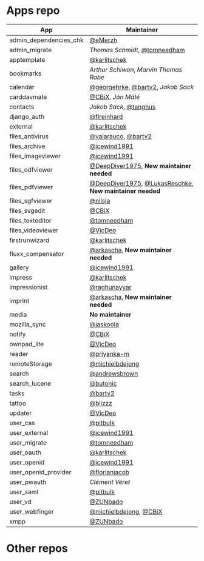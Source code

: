 Apps repo
=========

| App | Maintainer |
|-----|------------|
| admin_dependencies_chk | [@eMerzh]
| admin_migrate | *Thomas Schmidt*, [@tomneedham]
| apptemplate | [@karlitschek]
| bookmarks | *Arthur Schiwon*, *Marvin Thomas Rabe*
| calendar | [@georgehrke], [@bartv2], *Jakob Sack*
| carddavmate | [@CBiX], *Ján Máté*
| contacts | *Jakob Sack*, [@tanghus]
| django_auth | [@flreinhard]
| external | [@karlitschek]
| files_antivirus | [@valarauco], [@bartv2]
| files_archive | [@icewind1991]
| files_imageviewer | [@icewind1991]
| files_odfviewer | [@DeepDiver1975], **New maintainer needed**
| files_pdfviewer | [@DeepDiver1975], [@LukasReschke], **New maintainer needed**
| files_sgfviewer | [@nilsja]
| files_svgedit | [@CBiX]
| files_texteditor | [@tomneedham]
| files_videoviewer | [@VicDeo]
| firstrunwizard | [@karlitschek]
| fluxx_compensator | [@arkascha], **New maintainer needed**
| gallery | [@icewind1991]
| impress | [@karlitschek]
| impressionist | [@raghunayyar]
| imprint | [@arkascha], **New maintainer needed**
| media | **No maintainer**
| mozilla_sync | [@jaskoola]
| notify | [@CBiX]
| ownpad_lite | [@VicDeo]
| reader | [@priyanka-m]
| remoteStorage | [@michielbdejong]
| search | [@andrewsbrown]
| search_lucene | [@butonic]
| tasks | [@bartv2]
| tattoo | [@blizzz]
| updater | [@VicDeo]
| user_cas | [@pitbulk]
| user_external | [@icewind1991]
| user_migrate | [@tomneedham]
| user_oauth | [@karlitschek]
| user_openid | [@icewind1991]
| user_openid_provider | [@florianjacob]
| user_pwauth | *Clément Véret*
| user_saml | [@pitbulk]
| user_vd | [@ZUNbado]
| user_webfinger | [@michielbdejong], [@CBiX]
| xmpp | [@ZUNbado]


Other repos
===========


[@andrewsbrown]: https://github.com/andrewsbrown
[@arkascha]: https://github.com/arkascha
[@bartv2]: https://github.com/bartv2
[@blizzz]: https://github.com/blizzz
[@butonic]: https://github.com/butonic
[@CBiX]: https://github.com/CBiX
[@DeepDiver1975]: https://github.com/DeepDiver1975
[@eMerzh]: https://github.com/eMerzh
[@florianjacob]: https://github.com/florianjacob
[@flreinhard]: https://github.com/flreinhard
[@georgehrke]: https://github.com/georgehrke
[@icewind1991]: https://github.com/icewind1991
[@jaskoola]: https://github.com/jaskoola
[@karlitschek]: https://github.com/karlitschek
[@LukasReschke]: https://github.com/LukasReschke
[@michielbdejong]: https://github.com/michielbdejong
[@nilsja]: https://github.com/nilsja
[@pitbulk]: https://github.com/pitbulk
[@priyanka-m]: https://github.com/priyanka-m
[@raghunayyar]: https://github.com/raghunayyar
[@tanghus]: https://github.com/tanghus
[@tomneedham]: https://github.com/tomneedham
[@valarauco]: https://github.com/valarauco
[@VicDeo]: https://github.com/VicDeo]
[@ZUNbado]: https://github.com/ZUNbado
